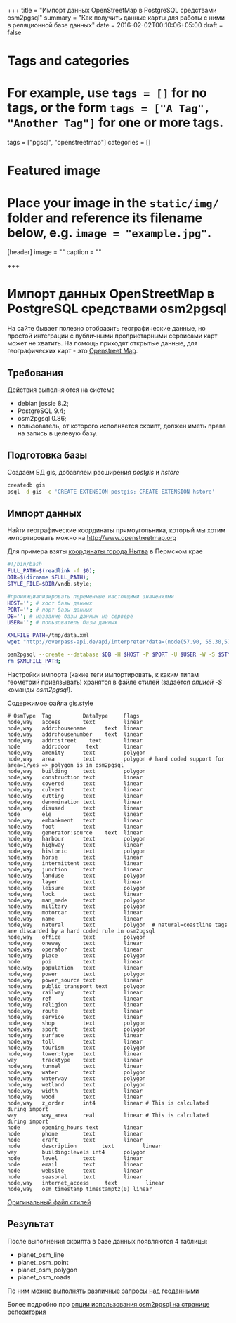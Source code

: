 +++
title = "Импорт данных OpenStreetMap в PostgreSQL средствами osm2pgsql"
summary = "Как получить данные карты для работы с ними в реляционной базе данных"
date = 2016-02-02T00:10:06+05:00
draft = false

# Tags and categories
# For example, use `tags = []` for no tags, or the form `tags = ["A Tag", "Another Tag"]` for one or more tags.
tags = ["pgsql", "openstreetmap"]
categories = []

# Featured image
# Place your image in the `static/img/` folder and reference its filename below, e.g. `image = "example.jpg"`.
[header]
image = ""
caption = ""

+++

# Импорт данных OpenStreetMap в PostgreSQL средствами osm2pgsql

На сайте бывает полезно отобразить географические данные, но простой интеграции с публичными проприетарными сервисами карт может не хватить.
На помощь приходят открытые данные, для географических карт - это <a href="http://www.openstreetmap.org/" target="_blank">Openstreet Map</a>.

## Требования

Действия выполняются на системе

* debian jessie 8.2;
* PostgreSQL 9.4;
* osm2pgsql 0.86;
* пользователь, от которого исполняется скрипт, должен иметь права на запись в целевую базу.


## Подготовка базы

Создаём БД gis, добавляем расширения *postgis* и *hstore*

```bash
createdb gis
psql -d gis -c 'CREATE EXTENSION postgis; CREATE EXTENSION hstore'
```

## Импорт данных
Найти географические координаты прямоугольника, который мы хотим импортировать можно на http://www.openstreetmap.org

Для примера взяты [координаты города Нытва](http://vnytve.ru/) в Пермском крае

```bash
#!/bin/bash
FULL_PATH=$(readlink -f $0);
DIR=$(dirname $FULL_PATH);
STYLE_FILE=$DIR/vndb.style;

#проинициализировать переменные настоящими значениями
HOST=''; # хост базы данных
PORT=''; # порт базы данных
DB=''; # название базы данных на сервере
USER=''; # пользователь базы данных

XMLFILE_PATH=/tmp/data.xml
wget "http://overpass-api.de/api/interpreter?data=(node(57.90, 55.30,57.96, 55.37);<;);out;" -O $XMLFILE_PATH;

osm2pgsql --create --database $DB -H $HOST -P $PORT -U $USER -W -S $STYLE_FILE /tmp/data.xml
rm $XMLFILE_PATH;
```

Настройки импорта (какие теги импортировать, к каким типам геометрий привязывать) хранятся в файле стилей (задаётся *опцией -S* команды *osm2pgsql*).

Содержимое файла gis.style

```
# OsmType  Tag          DataType     Flags
node,way   access       text         linear
node,way   addr:housename      text  linear
node,way   addr:housenumber    text  linear
node,way   addr:street    text       linear
node       addr:door     text        linear
node,way   amenity      text         polygon
node,way   area         text         polygon # hard coded support for area=1/yes => polygon is in osm2pgsql
node,way   building     text         polygon
node,way   construction text         linear
node,way   covered      text         linear
node,way   culvert      text         linear
node,way   cutting      text         linear
node,way   denomination text         linear
node,way   disused      text         linear
node       ele          text         linear
node,way   embankment   text         linear
node,way   foot         text         linear
node,way   generator:source    text  linear
node,way   harbour      text         polygon
node,way   highway      text         linear
node,way   historic     text         polygon
node,way   horse        text         linear
node,way   intermittent text         linear
node,way   junction     text         linear
node,way   landuse      text         polygon
node,way   layer        text         linear
node,way   leisure      text         polygon
node,way   lock         text         linear
node,way   man_made     text         polygon
node,way   military     text         polygon
node,way   motorcar     text         linear
node,way   name         text         linear
node,way   natural      text         polygon  # natural=coastline tags are discarded by a hard coded rule in osm2pgsql
node,way   office       text         polygon
node,way   oneway       text         linear
node,way   operator     text         linear
node,way   place        text         polygon
node       poi          text         linear
node,way   population   text         linear
node,way   power        text         polygon
node,way   power_source text         linear
node,way   public_transport text     polygon
node,way   railway      text         linear
node,way   ref          text         linear
node,way   religion     text         linear
node,way   route        text         linear
node,way   service      text         linear
node,way   shop         text         polygon
node,way   sport        text         polygon
node,way   surface      text         linear
node,way   toll         text         linear
node,way   tourism      text         polygon
node,way   tower:type   text         linear
way        tracktype    text         linear
node,way   tunnel       text         linear
node,way   water        text         polygon
node,way   waterway     text         polygon
node,way   wetland      text         polygon
node,way   width        text         linear
node,way   wood         text         linear
node,way   z_order      int4         linear # This is calculated during import
way        way_area     real         linear # This is calculated during import
node       opening_hours text        linear
node       phone        text         linear
node       craft        text         linear
node       description        text         linear
way        building:levels int4      polygon
node       level        text         linear
node       email        text         linear
node       website      text         linear
node       seasonal     text         linear
node,way   internet_access     text         linear
node,way   osm_timestamp timestamptz(0) linear
```


[Оригинальный файл стилей](https://github.com/openstreetmap/osm2pgsql/blob/master/default.style)

## Результат
После выполнения скрипта в базе данных появляются 4 таблицы:

* planet_osm_line
* planet_osm_point
* planet_osm_polygon
* planet_osm_roads

По ним [можно выполнять различные запросы над геоданными](/post/postgis-examples/)

Более подробно про [опции использования osm2pgsql на странице репозитория](https://github.com/openstreetmap/osm2pgsql)